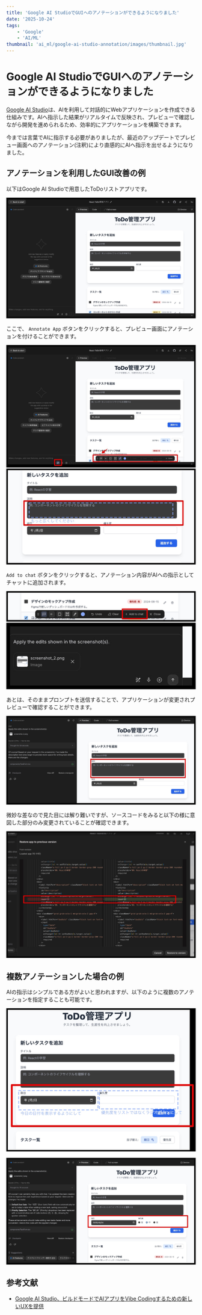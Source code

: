 ```yaml
---
title: 'Google AI StudioでGUIへのアノテーションができるようになりました'
date: '2025-10-24'
tags:
    - 'Google'
    - 'AI/ML'
thumbnail: 'ai_ml/google-ai-studio-annotation/images/thumbnail.jpg'
---
```


# Google AI StudioでGUIへのアノテーションができるようになりました

[Google AI Studio](https://aistudio.google.com/apps)は、AIを利用して対話的にWebアプリケーションを作成できる仕組みです。AIへ指示した結果がリアルタイムで反映され、プレビューで確認しながら開発を進められるため、効率的にアプリケーションを構築できます。

今までは言葉でAIに指示する必要がありましたが、最近のアップデートでプレビュー画面へのアノテーション(注釈)により直感的にAIへ指示を出せるようになりました。

## アノテーションを利用したGUI改善の例

以下はGoogle AI Studioで用意したToDoリストアプリです。

![](images/todo-app-before.jpg)

ここで、 `Annotate App` ボタンをクリックすると、プレビュー画面にアノテーションを付けることができます。

![](images/todo-app-annotate-1.jpg)
![](images/todo-app-annotate-2.jpg)

`Add to chat` ボタンをクリックすると、アノテーション内容がAIへの指示としてチャットに追加されます。

![](images/todo-app-annotate-3.jpg)
![](images/todo-app-annotate-4.jpg)

あとは、そのままプロンプトを送信することで、アプリケーションが変更されプレビューで確認することができます。

![](images/todo-app-annotate-5.jpg)

微妙な差なので見た目には解り難いですが、ソースコードをみると以下の様に意図した部分のみ変更されていることが確認できます。

![](images/todo-app-annotate-6.jpg)

## 複数アノテーションした場合の例

AIの指示はシンプルである方がよいと思われますが、以下のように複数のアノテーションを指定することも可能です。

![](images/todo-app-annotate-2-1.jpg)

![](images/todo-app-annotate-2-2.jpg)

## 参考文献

* [Google AI Studio⁠⁠、ビルドモードでAIアプリをVibe Codingするための新しいUXを提供](https://gihyo.jp/article/2025/10/vibe-coding-ai-app-using-google-ai-studio-build-mode)